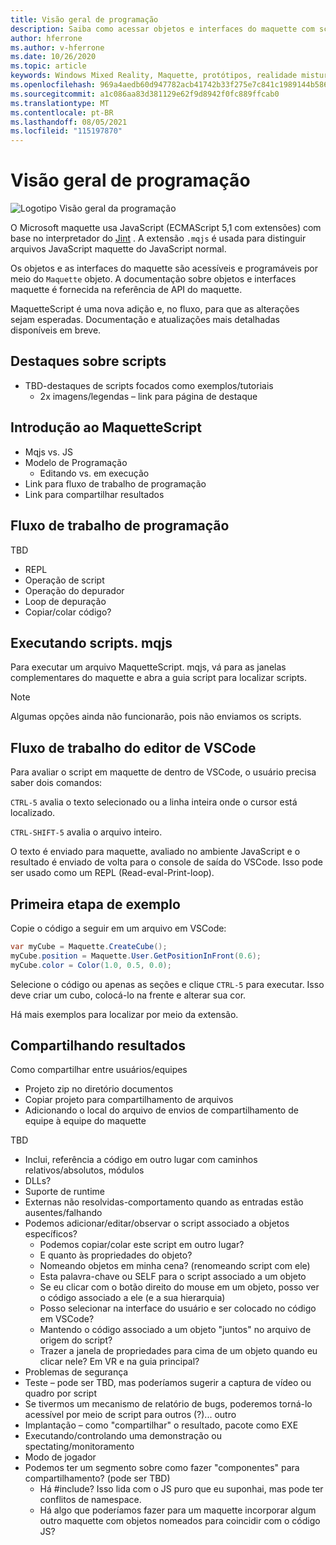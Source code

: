 ```yaml
---
title: Visão geral de programação
description: Saiba como acessar objetos e interfaces do maquette com scripts.
author: hferrone
ms.author: v-hferrone
ms.date: 10/26/2020
ms.topic: article
keywords: Windows Mixed Reality, Maquette, protótipos, realidade misturada, realidade Virtual, VR, sr, comentários, Hub de comentários, bugs
ms.openlocfilehash: 969a4aedb60d947782acb41742b33f275e7c841c1989144b586b0329db3c3b57
ms.sourcegitcommit: a1c086aa83d381129e62f9d8942f0fc889ffcab0
ms.translationtype: MT
ms.contentlocale: pt-BR
ms.lasthandoff: 08/05/2021
ms.locfileid: "115197870"
---
```

# <a name="programming-overview"></a>Visão geral de programação

<!-- TODO(Harrison): Need consolidated logo with text -->

![Logotipo](../images/MaquetteIcon.png) Visão geral da programação

O Microsoft maquette usa JavaScript (ECMAScript 5,1 com extensões) com base no interpretador do [Jint](https://github.com/sebastienros/jint) . A extensão `.mqjs` é usada para distinguir arquivos JavaScript maquette do JavaScript normal.

<!-- TODO(Stefan): Need more context and high-level explanation of Maquette objects, their accessible interfaces, and functionality. 
                   - What can they do and what problems can they solve?
                   - Is there a specific link to the Maquette object API that can be included here?  
-->
Os objetos e as interfaces do maquette são acessíveis e programáveis por meio do `Maquette` objeto. A documentação sobre objetos e interfaces maquette é fornecida na referência de API do maquette.

<!-- TODO(Stefan): Link to roadmap information, which hasn't been documented yet. -->
MaquetteScript é uma nova adição e, no fluxo, para que as alterações sejam esperadas. Documentação e atualizações mais detalhadas disponíveis em breve.

<!-- TODO(Stefan): Is Spotlights a component or added functionality of Maquette? -->
## <a name="spotlights-on-scripting"></a>Destaques sobre scripts

* TBD-destaques de scripts focados como exemplos/tutoriais
  * 2x imagens/legendas – link para página de destaque

<!-- TODO(Stefan): Each of these bullets need to be fleshed out. -->
## <a name="getting-started-with-maquettescript"></a>Introdução ao MaquetteScript

* Mqjs vs. JS
* Modelo de Programação
  * Editando vs. em execução
* Link para fluxo de trabalho de programação
* Link para compartilhar resultados

## <a name="programming-workflow"></a>Fluxo de trabalho de programação

<!-- TODO(Stefan): Which of these bullets are no longer TBD? We only want to include documentation on existing content. -->
TBD
* REPL
* Operação de script
* Operação do depurador
* Loop de depuração
* Copiar/colar código?

## <a name="running-mqjs-scripts"></a>Executando scripts. mqjs

<!-- TODO(Stefan): Need screenshot -->
Para executar um arquivo MaquetteScript. mqjs, vá para as janelas complementares do maquette e abra a guia script para localizar scripts.

> [!NOTE] 
> Algumas opções ainda não funcionarão, pois não enviamos os scripts.

## <a name="vscode-editor-workflow"></a>Fluxo de trabalho do editor de VSCode

Para avaliar o script em maquette de dentro de VSCode, o usuário precisa saber dois comandos:

   `CTRL-5` avalia o texto selecionado ou a linha inteira onde o cursor está localizado. 

   `CTRL-SHIFT-5` avalia o arquivo inteiro.

<!-- TODO(Stefan): This could use a nice simple infographic of the REPL loop. -->
O texto é enviado para maquette, avaliado no ambiente JavaScript e o resultado é enviado de volta para o console de saída do VSCode. Isso pode ser usado como um REPL (Read-eval-Print-loop).

## <a name="example-first-step"></a>Primeira etapa de exemplo

<!-- TODO(Stefan): What kind of file, a C# or .mqjs file? -->
Copie o código a seguir em um arquivo em VSCode:

```csharp
var myCube = Maquette.CreateCube();
myCube.position = Maquette.User.GetPositionInFront(0.6);
myCube.color = Color(1.0, 0.5, 0.0);
```

<!-- TODO(Stefan): Need screenshot. -->
Selecione o código ou apenas as seções e clique `CTRL-5` para executar. Isso deve criar um cubo, colocá-lo na frente e alterar sua cor.

Há mais exemplos para localizar por meio da extensão.

## <a name="sharing-results"></a>Compartilhando resultados

<!-- TODO(Stefan): Need to fill in content/context for these bullets. If there's a lot of content, we might consider breaking this out into it's own doc. -->
Como compartilhar entre usuários/equipes
* Projeto zip no diretório documentos
* Copiar projeto para compartilhamento de arquivos
* Adicionando o local do arquivo de envios de compartilhamento de equipe à equipe do maquette

<!-- TODO(Stefan): Need to break these out into their own sections and fill in the missing content/context. 
                   - Which of these is accessible now and not TBD?
-->
TBD
* Inclui, referência a código em outro lugar com caminhos relativos/absolutos, módulos
* DLLs?
* Suporte de runtime
* Externas não resolvidas-comportamento quando as entradas estão ausentes/falhando
* Podemos adicionar/editar/observar o script associado a objetos específicos?
  * Podemos copiar/colar este script em outro lugar?
  * E quanto às propriedades do objeto?
  * Nomeando objetos em minha cena? (renomeando script com ele)
  * Esta palavra-chave ou SELF para o script associado a um objeto
  * Se eu clicar com o botão direito do mouse em um objeto, posso ver o código associado a ele (e a sua hierarquia)
  * Posso selecionar na interface do usuário e ser colocado no código em VSCode?
  * Mantendo o código associado a um objeto "juntos" no arquivo de origem do script?
  * Trazer a janela de propriedades para cima de um objeto quando eu clicar nele? Em VR e na guia principal?
* Problemas de segurança
* Teste – pode ser TBD, mas poderíamos sugerir a captura de vídeo ou quadro por script
* Se tivermos um mecanismo de relatório de bugs, poderemos torná-lo acessível por meio de script para outros (?)... outro
* Implantação – como "compartilhar" o resultado, pacote como EXE
* Executando/controlando uma demonstração ou spectating/monitoramento
* Modo de jogador
* Podemos ter um segmento sobre como fazer "componentes" para compartilhamento? (pode ser TBD)
  * Há #include? Isso lida com o JS puro que eu suponhai, mas pode ter conflitos de namespace.
  * Há algo que poderíamos fazer para um maquette incorporar algum outro maquette com objetos nomeados para coincidir com o código JS?
